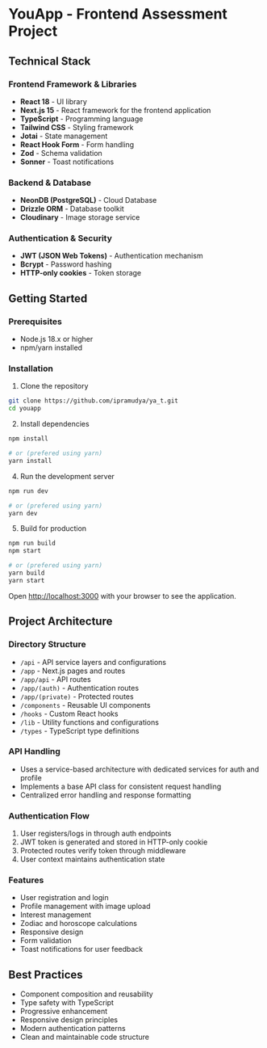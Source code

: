 # YouApp - Frontend Assessment Project

## Technical Stack

### Frontend Framework & Libraries

-   **React 18** - UI library
-   **Next.js 15** - React framework for the frontend application
-   **TypeScript** - Programming language
-   **Tailwind CSS** - Styling framework
-   **Jotai** - State management
-   **React Hook Form** - Form handling
-   **Zod** - Schema validation
-   **Sonner** - Toast notifications

### Backend & Database

-   **NeonDB (PostgreSQL)** - Cloud Database
-   **Drizzle ORM** - Database toolkit
-   **Cloudinary** - Image storage service

### Authentication & Security

-   **JWT (JSON Web Tokens)** - Authentication mechanism
-   **Bcrypt** - Password hashing
-   **HTTP-only cookies** - Token storage

## Getting Started

### Prerequisites

-   Node.js 18.x or higher
-   npm/yarn installed

### Installation

1. Clone the repository

```bash
git clone https://github.com/ipramudya/ya_t.git
cd youapp
```

2. Install dependencies

```bash
npm install

# or (prefered using yarn)
yarn install
```

4. Run the development server

```bash
npm run dev

# or (prefered using yarn)
yarn dev
```

5. Build for production

```bash
npm run build
npm start

# or (prefered using yarn)
yarn build
yarn start
```

Open [http://localhost:3000](http://localhost:3000) with your browser to see the application.

## Project Architecture

### Directory Structure

-   `/api` - API service layers and configurations
-   `/app` - Next.js pages and routes
-   `/app/api` - API routes
-   `/app/(auth)` - Authentication routes
-   `/app/(private)` - Protected routes
-   `/components` - Reusable UI components
-   `/hooks` - Custom React hooks
-   `/lib` - Utility functions and configurations
-   `/types` - TypeScript type definitions

### API Handling

-   Uses a service-based architecture with dedicated services for auth and profile
-   Implements a base API class for consistent request handling
-   Centralized error handling and response formatting

### Authentication Flow

1. User registers/logs in through auth endpoints
2. JWT token is generated and stored in HTTP-only cookie
3. Protected routes verify token through middleware
4. User context maintains authentication state

### Features

-   User registration and login
-   Profile management with image upload
-   Interest management
-   Zodiac and horoscope calculations
-   Responsive design
-   Form validation
-   Toast notifications for user feedback

## Best Practices

-   Component composition and reusability
-   Type safety with TypeScript
-   Progressive enhancement
-   Responsive design principles
-   Modern authentication patterns
-   Clean and maintainable code structure
